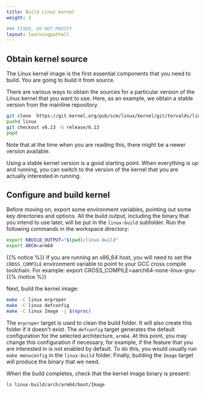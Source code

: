 ```yaml
---
title: Build Linux kernel
weight: 3

### FIXED, DO NOT MODIFY
layout: learningpathall
---
```


## Obtain kernel source

The Linux kernel image is the first essential components that you need to build. You are going to build it from source.

There are various ways to obtain the sources for a particular version of the Linux kernel that you want to use. Here, as an example, we obtain a stable
version from the mainline repository.

```bash
git clone  https://git.kernel.org/pub/scm/linux/kernel/git/torvalds/linux.git
pushd linux
git checkout v6.13 -b release/6.13
popd
```

Note that at the time when you are reading this, there might be a newer version
available.

Using a stable kernel version is a good starting point. When everything is up
and running, you can switch to the version of the kernel that you are actually
interested in running.

## Configure and build kernel

Before moving on, export some environment variables, pointing out some key directories and options.
All the build output, including the binary that you intend to use later, will be put in
the `linux-build` subfolder. Run the following commands in the workspace directory:


```bash
export KBUILD_OUTPUT="$(pwd)/linux-build"
export ARCH=arm64
````

{{% notice %}}
If you are running an x86_64 host, you will need to set the `CROSS_COMPILE` environment variable to point to your GCC cross compile toolchain. For example: export CROSS_COMPILE=aarch64-none-linux-gnu-
{{% /notice %}}

Next, build the kernel image:
```bash
make -C linux mrproper
make -C linux defconfig
make -C linux Image -j $(nproc)
```

The `mrproper` target is used to clean the build folder. It will also create
this folder if it doesn't exist. The `defconfig` target generates the default
configuration for the selected architecture, `arm64`. At this point, you may
change this configuration if necessary, for example, if the feature that you
are interested in is not enabled by default. To do this, you would usually run
`make menuconfig` in the `linux-build` folder. Finally, building the `Image`
target will produce the binary that we need.

When the build completes, check that the kernel image binary is present:

```bash
ls linux-build/arch/arm64/boot/Image
```

